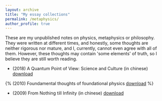 ```yaml
---
layout: archive
title: "My essay collections"
permalink: /metaphysics/
author_profile: true
---
```


These are my unpublished notes on physics, metaphysics or philosophy. They were written at different times, and honestly, some thoughts are neither rigorous nor mature, and I, currently, cannot even agree with all of them. However, these thoughts may contain 'some elements' of truth, so I believe they are still worth reading.  

* (2018) A Quantum Point of View: Science and Culture (in chinese) [download](http://wdscultan.github.io/files/quantum.pdf)

{% (2010) Foundamental thoughts of foundational physics [download](http://wdscultan.github.io/files/ftfp.pdf) %}

* (2009) From Nothing till Infinity (in chinese) [download](http://wdscultan.github.io/files/Infinity.pdf)
